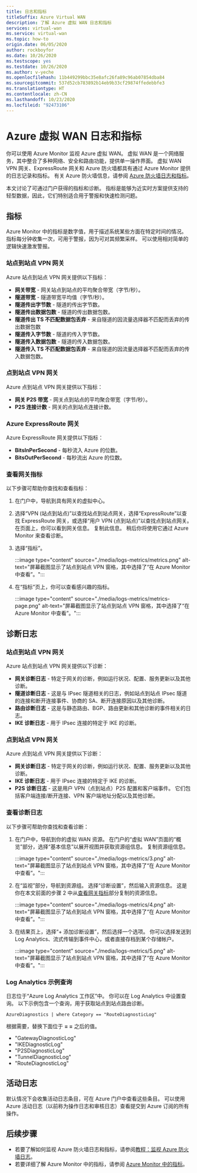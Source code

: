 ```yaml
---
title: 日志和指标
titleSuffix: Azure Virtual WAN
description: 了解 Azure 虚拟 WAN 日志和指标
services: virtual-wan
ms.service: virtual-wan
ms.topic: how-to
origin.date: 06/05/2020
author: rockboyfor
ms.date: 10/26/2020
ms.testscope: yes
ms.testdate: 10/26/2020
ms.author: v-yeche
ms.openlocfilehash: 11b449299bbc35e8afc26fa89c96ab07854dba84
ms.sourcegitcommit: 537d52cb783892b14eb9b33cf29874ffedebbfe3
ms.translationtype: HT
ms.contentlocale: zh-CN
ms.lasthandoff: 10/23/2020
ms.locfileid: "92473106"
---
```

<!--Verified Successfully-->
# <a name="azure-virtual-wan-logs-and-metrics"></a>Azure 虚拟 WAN 日志和指标

你可以使用 Azure Monitor 监视 Azure 虚拟 WAN。 虚拟 WAN 是一个网络服务，其中整合了多种网络、安全和路由功能，提供单一操作界面。 虚拟 WAN VPN 网关、ExpressRoute 网关和 Azure 防火墙都具有通过 Azure Monitor 提供的日志记录和指标。 有关 Azure 防火墙信息，请参阅 [Azure 防火墙日志和指标](../firewall/logs-and-metrics.md)。

本文讨论了可通过门户获得的指标和诊断。 指标是能够为近实时方案提供支持的轻型数据，因此，它们特别适合用于警报和快速检测问题。

## <a name="metrics"></a>指标

Azure Monitor 中的指标是数字值，用于描述系统某些方面在特定时间的情况。 指标每分钟收集一次，可用于警报，因为可对其频繁采样。 可以使用相对简单的逻辑快速激发警报。

### <a name="site-to-site-vpn-gateways"></a>站点到站点 VPN 网关

Azure 站点到站点 VPN 网关提供以下指标：

* **网关带宽** - 网关站点到站点的平均聚合带宽（字节/秒）。
* **隧道带宽** - 隧道带宽平均值（字节/秒）。
* **隧道传出字节数** - 隧道的传出字节数。 
* **隧道传出数据包数** - 隧道的传出数据包数。 
* **隧道传出 TS 不匹配数据包丢弃** - 来自隧道的因流量选择器不匹配而丢弃的传出数据包数 
* **隧道传入字节数** - 隧道的传入字节数。 
* **隧道传入数据包数** - 隧道的传入数据包数。 
* **隧道传入 TS 不匹配数据包丢弃** - 来自隧道的因流量选择器不匹配而丢弃的传入数据包数。 

### <a name="point-to-site-vpn-gateways"></a>点到站点 VPN 网关

Azure 点到站点 VPN 网关提供以下指标：

* **网关 P2S 带宽** - 网关点到站点的平均聚合带宽（字节/秒）。
* **P2S 连接计数** - 网关的点到站点连接计数。

### <a name="azure-expressroute-gateways"></a>Azure ExpressRoute 网关

Azure ExpressRoute 网关提供以下指标：

* **BitsInPerSecond** - 每秒流入 Azure 的位数。
* **BitsOutPerSecond** - 每秒流出 Azure 的位数。

<a name="metrics-steps"></a>
### <a name="view-gateway-metrics"></a>查看网关指标

以下步骤可帮助你查找和查看指标：

1. 在门户中，导航到具有网关的虚拟中心。

2. 选择“VPN (站点到站点)”以查找站点到站点网关，选择“ExpressRoute”以查找 ExpressRoute 网关，或选择“用户 VPN (点到站点)”以查找点到站点网关。 在页面上，你可以看到网关信息。 复制此信息。 稍后你将使用它通过 Azure Monitor 来查看诊断。

3. 选择“指标”。

   :::image type="content" source="./media/logs-metrics/metrics.png" alt-text="屏幕截图显示了站点到站点 VPN 窗格，其中选择了“在 Azure Monitor 中查看”。":::

4. 在“指标”页上，你可以查看感兴趣的指标。

   :::image type="content" source="./media/logs-metrics/metrics-page.png" alt-text="屏幕截图显示了站点到站点 VPN 窗格，其中选择了“在 Azure Monitor 中查看”。":::

<a name="diagnostic"></a>
## <a name="diagnostic-logs"></a>诊断日志

### <a name="site-to-site-vpn-gateways"></a>站点到站点 VPN 网关

Azure 站点到站点 VPN 网关提供以下诊断：

* **网关诊断日志** - 特定于网关的诊断，例如运行状况、配置、服务更新以及其他诊断。
* **隧道诊断日志** - 这是与 IPsec 隧道相关的日志，例如站点到站点 IPsec 隧道的连接和断开连接事件、协商的 SA、断开连接原因以及其他诊断。
* **路由诊断日志** - 这是与静态路由、BGP、路由更新和其他诊断的事件相关的日志。
* **IKE 诊断日志** - 用于 IPsec 连接的特定于 IKE 的诊断。

### <a name="point-to-site-vpn-gateways"></a>点到站点 VPN 网关

Azure 点到站点 VPN 网关提供以下诊断：

* **网关诊断日志** - 特定于网关的诊断，例如运行状况、配置、服务更新以及其他诊断。
* **IKE 诊断日志** - 用于 IPsec 连接的特定于 IKE 的诊断。
* **P2S 诊断日志** - 这是用户 VPN（点到站点）P2S 配置和客户端事件。 它们包括客户端连接/断开连接、VPN 客户端地址分配以及其他诊断。

<a name="diagnostic-steps"></a>
### <a name="view-diagnostic-logs"></a>查看诊断日志

以下步骤可帮助你查找和查看诊断：

1. 在门户中，导航到你的虚拟 WAN 资源。 在门户的“虚拟 WAN”页面的“概览”部分，选择“基本信息”以展开视图并获取资源组信息。 复制资源组信息。

   :::image type="content" source="./media/logs-metrics/3.png" alt-text="屏幕截图显示了站点到站点 VPN 窗格，其中选择了“在 Azure Monitor 中查看”。":::

2. 在“监视”部分，导航到资源组。 选择“诊断设置”，然后输入资源信息。 这是你在本文前面的步骤 2 中从[查看网关指标](#metrics-steps)部分复制的资源信息。

   :::image type="content" source="./media/logs-metrics/4.png" alt-text="屏幕截图显示了站点到站点 VPN 窗格，其中选择了“在 Azure Monitor 中查看”。":::

3. 在结果页上，选择“+ 添加诊断设置”，然后选择一个选项。 你可以选择发送到 Log Analytics、流式传输到事件中心，或者直接存档到某个存储帐户。

   :::image type="content" source="./media/logs-metrics/5.png" alt-text="屏幕截图显示了站点到站点 VPN 窗格，其中选择了“在 Azure Monitor 中查看”。":::

<a name="sample-query"></a>
### <a name="log-analytics-sample-query"></a>Log Analytics 示例查询

日志位于“Azure Log Analytics 工作区”中。 你可以在 Log Analytics 中设置查询。 以下示例包含一个查询，用于获取站点到站点路由诊断。

```AzureDiagnostics | where Category == "RouteDiagnosticLog"```

根据需要，替换下面位于 **= =** 之后的值。

* "GatewayDiagnosticLog"
* "IKEDiagnosticLog"
* "P2SDiagnosticLog"
* "TunnelDiagnosticLog"
* "RouteDiagnosticLog"

<a name="activity-logs"></a>
## <a name="activity-logs"></a>活动日志

默认情况下会收集活动日志条目，可在 Azure 门户中查看这些条目。 可以使用 Azure 活动日志（以前称为操作日志和审核日志）查看提交到 Azure 订阅的所有操作。 

## <a name="next-steps"></a>后续步骤

* 若要了解如何监视 Azure 防火墙日志和指标，请参阅[教程：监视 Azure 防火墙日志](../firewall/tutorial-diagnostics.md)。
* 若要详细了解 Azure Monitor 中的指标，请参阅 [Azure Monitor 中的指标](../azure-monitor/platform/data-platform-metrics.md)。

<!-- Update_Description: new article about logs metrics -->
<!--NEW.date: 10/26/2020-->